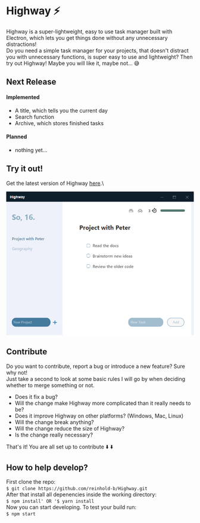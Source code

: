 # Highway :zap:

Highway is a super-lightweight, easy to use task manager built with Electron, which lets you get things done without any unnecessary distractions!\
Do you need a simple task manager for your projects, that doesn't distract you with unnecessary functions, is super easy to use and lightweight? Then try out Highway! Maybe you will like it, maybe not... :sweat_smile:

## Next Release

#### Implemented

- A title, which tells you the current day
- Search function
- Archive, which stores finished tasks

#### Planned

- nothing yet...

## Try it out!

Get the latest version of Highway [here](https://github.com/reinhold-b/Highway/releases).\

![Highway](/assets/git_images/screenshotv1.5.0.png)

## Contribute

Do you want to contribute, report a bug or introduce a new feature? Sure why not!\
Just take a second to look at some basic rules I will go by when deciding whether to merge something or not.

- Does it fix a bug?
- Will the change make Highway more complicated than it really needs to be?
- Does it improve Highway on other platforms? (Windows, Mac, Linux)
- Will the change break anything?
- Will the change reduce the size of Highway?
- Is the change really necessary?

That's it! You are all set up to contribute :arrow_down: :arrow_down:

## How to help develop?

First clone the repo:\
`$ git clone https://github.com/reinhold-b/Highway.git`\
After that install all depenencies inside the working directory:\
`$ npm install' OR '$ yarn install`\
Now you can start developing. To test your build run:\
`$ npm start`
